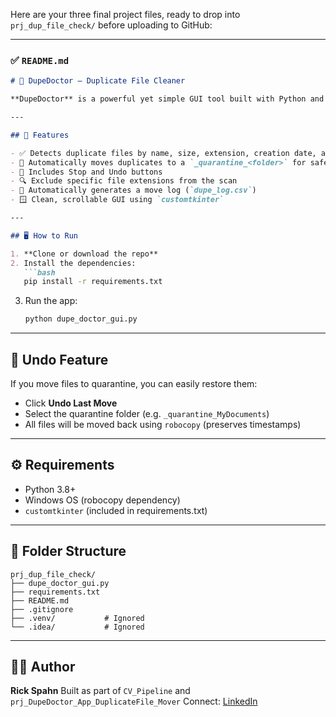 Here are your three final project files, ready to drop into `prj_dup_file_check/` before uploading to GitHub:

---

### ✅ `README.md`

````markdown
# 🧹 DupeDoctor – Duplicate File Cleaner

**DupeDoctor** is a powerful yet simple GUI tool built with Python and `customtkinter` to help identify and move duplicate files from any selected folder into a quarantine folder for review. It's designed to clean up redundant backup files (like "Copy", "Copy - Copy") while preserving the original version.

---

## 🚀 Features

- ✅ Detects duplicate files by name, size, extension, creation date, and modified date
- 📁 Automatically moves duplicates to a `_quarantine_<folder>` for safe review
- 🛑 Includes Stop and Undo buttons
- 🔍 Exclude specific file extensions from the scan
- 📝 Automatically generates a move log (`dupe_log.csv`)
- 🪟 Clean, scrollable GUI using `customtkinter`

---

## 🖥️ How to Run

1. **Clone or download the repo**
2. Install the dependencies:
   ```bash
   pip install -r requirements.txt
````

3. Run the app:

   ```bash
   python dupe_doctor_gui.py
   ```

---

## 🔁 Undo Feature

If you move files to quarantine, you can easily restore them:

* Click **Undo Last Move**
* Select the quarantine folder (e.g. `_quarantine_MyDocuments`)
* All files will be moved back using `robocopy` (preserves timestamps)

---

## ⚙️ Requirements

* Python 3.8+
* Windows OS (robocopy dependency)
* `customtkinter` (included in requirements.txt)

---

## 📂 Folder Structure

```
prj_dup_file_check/
├── dupe_doctor_gui.py
├── requirements.txt
├── README.md
├── .gitignore
├── .venv/           # Ignored
└── .idea/           # Ignored
```

---

## 👨‍💻 Author

**Rick Spahn**
Built as part of `CV_Pipeline` and `prj_DupeDoctor_App_DuplicateFile_Mover`
Connect: [LinkedIn](https://www.linkedin.com/in/rick-spahn-14ba761/)

